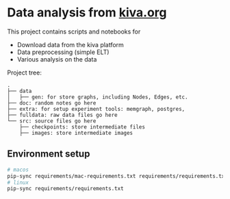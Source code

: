 # Data analysis from [kiva.org](https://www.kiva.org)

This project contains scripts and notebooks for

- Download data from the kiva platform
- Data preprocessing (simple ELT)
- Various analysis on the data

Project tree:

```text
.
├── data
│   ├── gen: for store graphs, including Nodes, Edges, etc.
├── doc: random notes go here
├── extra: for setup experiment tools: memgraph, postgres,
├── fulldata: raw data files go here
└── src: source files go here
    ├── checkpoints: store intermediate files
    ├── images: store intermediate images
```

## Environment setup

```bash
# macos
pip-sync requirements/mac-requirements.txt requirements/requirements.txt
# linux
pip-sync requirements/requirements.txt
```

